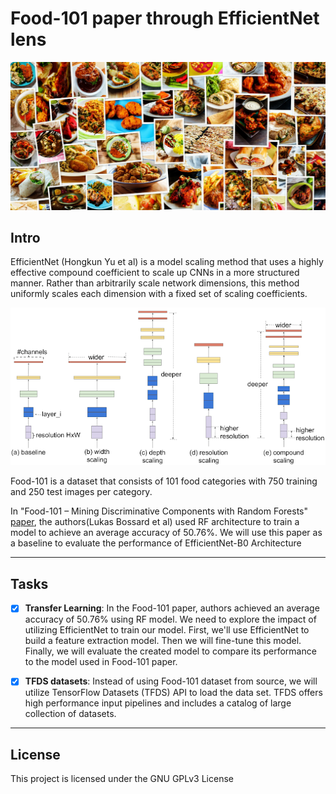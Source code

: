 
# Food-101 paper through EfficientNet lens

![Food-101](food-101.jpg)

## Intro

EfficientNet (Hongkun Yu et al) is a model scaling method that uses a highly effective compound coefficient to scale up CNNs in a more structured manner. Rather than arbitrarily scale network dimensions, this method uniformly scales each dimension with a fixed set of scaling coefficients.

![EfficientNet1](EfficientNet1.png)

Food-101 is a dataset that consists of 101 food categories with 750 training and 250 test images per category. 

In "Food-101 – Mining Discriminative Components with Random Forests" [paper](https://data.vision.ee.ethz.ch/cvl/datasets_extra/food-101/static/bossard_eccv14_food-101.pdf), the authors(Lukas Bossard et al) used RF architecture to train a model to achieve an average accuracy of 50.76%. We will use this paper as a baseline to evaluate the performance of EfficientNet-B0 Architecture

---
## Tasks

* [x] **Transfer Learning**:
In the Food-101 paper, authors achieved an average accuracy of 50.76% using RF model. We need to explore the impact of utilizing EfficientNet to train our model. First, we'll use EfficientNet to build a feature extraction model. Then we will fine-tune this model. Finally, we will evaluate the created model to compare its performance to the model used in Food-101 paper.

* [x] **TFDS datasets**:
Instead of using Food-101 dataset from source, we will utilize TensorFlow Datasets (TFDS) API to load the data set. TFDS offers high performance input pipelines and includes a catalog of large collection of datasets. 

---
## License

This project is licensed under the GNU GPLv3 License





